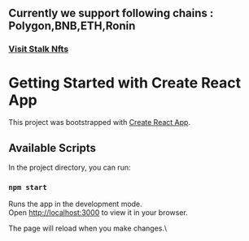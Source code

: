<h2>Currently we support following chains : Polygon,BNB,ETH,Ronin</h2>
<h3><a href="https://stalknfts.vercel.app/">Visit Stalk Nfts</a></h3>

# Getting Started with Create React App

This project was bootstrapped with [Create React App](https://github.com/facebook/create-react-app).

## Available Scripts

In the project directory, you can run:

### `npm start`

Runs the app in the development mode.\
Open [http://localhost:3000](http://localhost:3000) to view it in your browser.

The page will reload when you make changes.\





